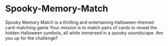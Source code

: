 # Spooky-Memory-Match
Spooky Memory Match is a thrilling and entertaining Halloween-themed card-matching game Your mission is to match pairs of cards to reveal the hidden Halloween symbols, all while immersed in a spooky soundscape. Are you up for the challenge?
